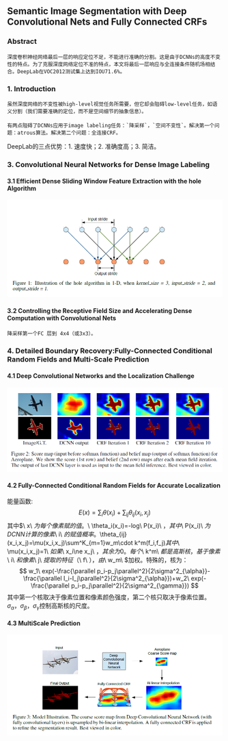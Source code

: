## Semantic Image Segmentation with Deep Convolutional Nets and Fully Connected CRFs

>

### Abstract

	深度卷积神经网络最后一层的响应定位不足，不能进行准确的分割。这是由于DCNNs的高度不变性的特点。为了克服深度网络定位不准的特点，本文将最后一层响应与全连接条件随机场相结合。DeepLab在VOC2012测试集上达到IOU71.6%。

### 1. Introduction

	虽然深度网络的不变性被high-level视觉任务所需要，但它却会阻碍low-level任务，如语义分割（我们需要准确的定位，而不是空间细节的抽象信息）。
	
	有两点阻碍了DCNNs应用于image labeling任务：`降采样`，`空间不变性`。解决第一个问题：atrous算法。解决第二个问题：全连接CRF。

DeepLab的三点优势：1. 速度快；2. 准确度高；3. 简洁。

### 3. Convolutional Neural Networks for Dense Image Labeling

#### 3.1 Efficient Dense Sliding Window Feature Extraction with the hole Algorithm

![f1](images\f1.png)

#### 3.2 Controlling the Receptive Field Size and Accelerating Dense Computation with Convolutional Nets

	降采样第一个FC 层到 4x4（或3x3）。

### 4. Detailed Boundary Recovery:Fully-Connected Conditional Random Fields and Multi-Scale Prediction

#### 4.1 Deep Convolutional Networks and the Localization Challenge

![f2](images\f2.png)

#### 4.2 Fully-Connected Conditional Random Fields for Accurate Localization

能量函数:
$$
E(x) = \sum_i\theta(x_i)+\sum_{ij}\theta_{ij}(x_i,x_j)
$$
其中$\ x\ $为每个像素赋的值。$\ \theta_i(x_i)=-log\ P(x_i)\ $，其中$\ P(x_i)\ $为DCNN计算的像素$\ i\ $的赋值概率。$\theta_{ij}(x_i,x_j)=\mu(x_i,x_j)\sum^K_{m=1}w_m\cdot k^m(f_i,f_j)$其中$\ \mu(x_i,x_j)=1\ $如果$\ x_i\ne x_j\ $，其余为0。每个$\ k^m\ $都是高斯核，基于像素$\ i\ $和像素$\ j\ $提取的特征（$\ f\ $），由$\ w_m\ $加权。特殊的，核为：
$$
w_1\ exp(-\frac{\parallel p_i-p_j\parallel^2}{2\sigma^2_{\alpha}}-\frac{\parallel I_i-I_j\parallel^2}{2\sigma^2_{\alpha}})+w_2\ exp(-\frac{\parallel p_i-p_j\parallel^2}{2\sigma^2_{\gamma}})
$$
其中第一个核取决于像素位置和像素颜色强度，第二个核只取决于像素位置。$\sigma_\alpha$，$\sigma_\beta$，$\sigma_\gamma$控制高斯核的尺度。

#### 4.3 MultiScale Prediction

![f3](images\f3.png)